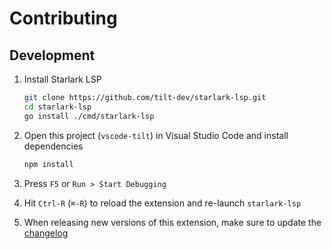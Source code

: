 # Contributing

## Development

1. Install Starlark LSP

   ```bash
   git clone https://github.com/tilt-dev/starlark-lsp.git
   cd starlark-lsp
   go install ./cmd/starlark-lsp
   ```

2. Open this project (`vscode-tilt`) in Visual Studio Code and install dependencies

   ```bash
   npm install
   ```
3. Press `F5` or `Run > Start Debugging`
4. Hit `Ctrl-R` (`⌘-R`) to reload the extension and re-launch `starlark-lsp`

5. When releasing new versions of this extension, make sure to update the [changelog](CHANGELOG.md)